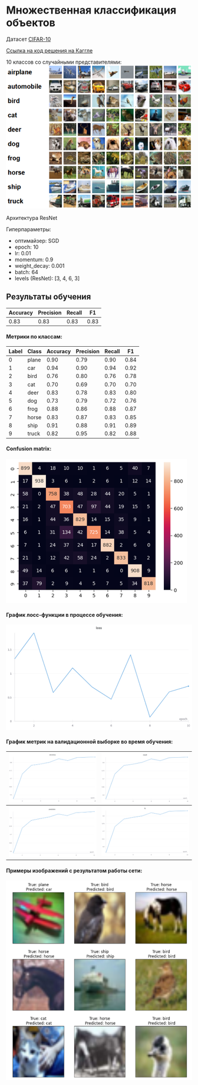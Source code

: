# Множественная классификация объектов

Датасет [CIFAR-10](https://www.cs.toronto.edu/~kriz/cifar.html)

[Ссылка на код решения на Каггле](https://www.kaggle.com/anastasiiasemina1/resnet)

10 классов со случайными представителями:
![img.png](img/img.png)

Aрхитектура ResNet

Гиперпараметры:
- оптимайзер: SGD
- epoch: 10
- lr: 0.01
- momentum: 0.9
- weight_decay: 0.001
- batch: 64
- levels (ResNet): [3, 4, 6, 3]


## Результаты обучения

| Accuracy | Precision | Recall | F1   |
|----------|-----------|--------|------|
| 0.83     | 0.83      | 0.83   | 0.83 |

#### Метрики по классам:

| Label | Class | Accuracy | Precision | Recall | F1   |
|-------|-------|----------|-----------|--------|------|
| 0     | plane | 0.90     | 0.79      | 0.90   | 0.84 |
| 1     | car   | 0.94     | 0.90      | 0.94   | 0.92 |
| 2     | bird  | 0.76     | 0.80      | 0.76   | 0.78 |
| 3     | cat   | 0.70     | 0.69      | 0.70   | 0.70 |
| 4     | deer  | 0.83     | 0.78      | 0.83   | 0.80 |   
| 5     | dog   | 0.73     | 0.79      | 0.72   | 0.76 |
| 6     | frog  | 0.88     | 0.86      | 0.88   | 0.87 |
| 7     | horse | 0.83     | 0.87      | 0.83   | 0.85 |
| 8     | ship  | 0.91     | 0.88      | 0.91   | 0.89 |   
| 9     | truck | 0.82     | 0.95      | 0.82   | 0.88 |

#### Confusion matrix:
![img.png](img/img_7.png)

#### График лосс-функции в процессе обучения:
![img_5.png](img/img_5.png)

#### График метрик на валидационной выборке во время обучения:
| ![img_4.png](img/img_4.png) | ![img_1.png](img/img_1.png) |
|-------------------------|-------------------------|
| ![img_2.png](img/img_2.png) | ![img_6.png](img/img_6.png) |

#### Примеры изображений с результатом работы сети:
![img.png](img/img_3.png)
